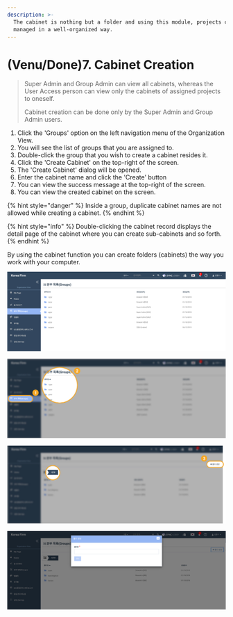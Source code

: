 ```yaml
---
description: >-
  The cabinet is nothing but a folder and using this module, projects can be
  managed in a well-organized way.
---
```


# \(Venu/Done\)7. Cabinet Creation

> Super Admin and Group Admin can view all cabinets, whereas the User Access person can view only the cabinets of assigned projects to oneself.
>
> Cabinet creation can be done only by the Super Admin and Group Admin users.

1. Click the 'Groups' option on the left navigation menu of the Organization View.
2. You will see the list of groups that you are assigned to.
3. Double-click the group that you wish to create a cabinet resides it.
4. Click the 'Create Cabinet' on the top-right of the screen.
5. The 'Create Cabinet' dialog will be opened.
6. Enter the cabinet name and click the 'Create' button
7. You can view the success message at the top-right of the screen.
8. You can view the created cabinet on the screen.

{% hint style="danger" %}
Inside a group, duplicate cabinet names are not allowed while creating a cabinet.
{% endhint %}

{% hint style="info" %}
Double-clicking the cabinet record displays the detail page of the cabinet where you can create sub-cabinets and so forth.
{% endhint %}

By using the cabinet function you can create folders \(cabinets\) the way you work with your computer.

![](../../.gitbook/assets/a_7_0.jpg)

![Double click the user name.](../../.gitbook/assets/a_7_1.jpg)

![](../../.gitbook/assets/a_7_2.jpg)

![](../../.gitbook/assets/a_7_3.jpg)





